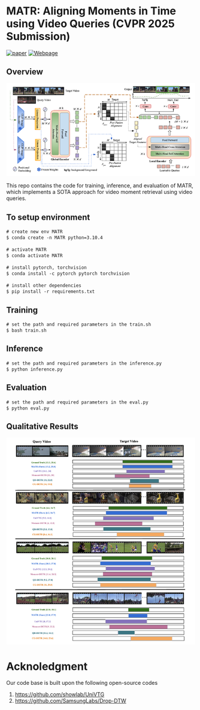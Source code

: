 # MATR: Aligning Moments in Time using Video Queries (CVPR 2025 Submission)

[![paper](https://img.shields.io/badge/paper-paper-cyan)](https://github.com/vl2g/MATR?tab=readme-ov-file)
[![Webpage](https://img.shields.io/badge/Webpage-green)](https://github.com/vl2g/MATR?tab=readme-ov-file)

## Overview
<p align="center">
    <img src="assets/model.png" width="700px"/>
</p>

This repo contains the code for training, inference, and evaluation of MATR, which implements a SOTA approach for video moment retrieval using video queries.

## To setup environment
```
# create new env MATR
$ conda create -n MATR python=3.10.4

# activate MATR
$ conda activate MATR

# install pytorch, torchvision
$ conda install -c pytorch pytorch torchvision

# install other dependencies
$ pip install -r requirements.txt
```

## Training 
```
# set the path and required parameters in the train.sh
$ bash train.sh
```


## Inference
```
# set the path and required parameters in the inference.py
$ python inference.py
```

## Evaluation
```
# set the path and required parameters in the eval.py
$ python eval.py
```

## Qualitative Results
<p align="center">
    <img src="assets/qual_res.png" width="700px"/>
</p>

# Acknoledgment
Our code base is built upon the following open-source codes
1. https://github.com/showlab/UniVTG
2. https://github.com/SamsungLabs/Drop-DTW

